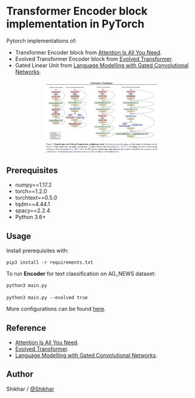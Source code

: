 # Transformer Encoder block implementation in PyTorch

Pytorch implementations of:

* Transformer Encoder block from [Attention Is All You Need](https://arxiv.org/abs/1706.03762).
* Evolved Transformer Encoder block from [Evolved Transformer](https://arxiv.org/abs/1901.11117).
* Gated Linear Unit from [Language Modelling with Gated Convolutional Networks](https://arxiv.org/abs/1612.08083).

<p align="center"><img src="/assets/EvolvedTransformer.png" alt="TransformerModels" width="60%"></p>

## Prerequisites
- numpy==1.17.2
- torch==1.2.0
- torchtext==0.5.0
- tqdm==4.44.1
- spacy==2.2.4
- Python 3.6+
 
## Usage

Install prerequisites with:
    
    pip3 install -r requirements.txt

To run **Encoder** for text classification on AG_NEWS dataset:

    python3 main.py 

    python3 main.py --evolved true 

More configurations can be found [here](config.py).

## Reference

- [Attention Is All You Need](https://arxiv.org/abs/1706.03762).
- [Evolved Transformer](https://arxiv.org/abs/1901.11117).
- [Language Modelling with Gated Convolutional Networks](https://arxiv.org/abs/1612.08083).


## Author

Shikhar / [@Shikhar](https://shikhar-s.github.io)
